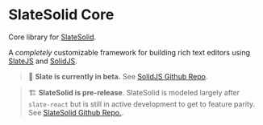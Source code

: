 # SlateSolid Core

Core library for [SlateSolid](https://github.com/slate-solid/slate-solid).

A _completely_ customizable framework
for building rich text editors using [SlateJS](https://docs.slatejs.org/) and [SolidJS](https://www.solidjs.com/).

> 🤖 **Slate is currently in beta.** See [SolidJS Github Repo](https://github.com/ianstormtaylor/slate).

> 🏗️ **SlateSolid is pre-release**. SlateSolid is modeled largely after `slate-react` but is still in active development to get to feature parity. See [SlateSolid Github Repo.](https://github.com/slate-solid/slate-solid).
